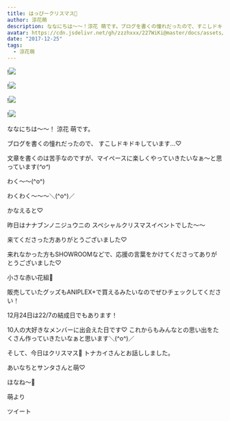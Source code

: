```yaml
---
title: はっぴークリスマス🎄
author: 涼花萌
description: ななにちは〜〜！涼花 萌です。ブログを書くの憧れだったので、すこしドキドキしています…♡文章を書くのは苦手なのですが、マイペースに楽しくやっていきたいなぁ〜と思っています(*^o^*)...
avatar: https://cdn.jsdelivr.net/gh/zzzhxxx/227WiKi@master/docs/assets/photo/avatar/moe.jpg
date: "2017-12-25"
tags:
  - 涼花萌
---
```


!![](https://cdn.jsdelivr.net/gh/zzzhxxx/227WiKi-image@master/blog-image/moe-2017-12-25_1.jpg)

!![](https://cdn.jsdelivr.net/gh/zzzhxxx/227WiKi-image@master/blog-image/moe-2017-12-25_2.jpg)

!![](https://cdn.jsdelivr.net/gh/zzzhxxx/227WiKi-image@master/blog-image/moe-2017-12-25_3.jpg)

!![](https://cdn.jsdelivr.net/gh/zzzhxxx/227WiKi-image@master/blog-image/moe-2017-12-25_4.jpg)




ななにちは〜〜！
涼花 萌です。



ブログを書くの憧れだったので、
すこしドキドキしています…♡

文章を書くのは苦手なのですが、マイペースに楽しくやっていきたいなぁ〜と思っています(*^o^*)


わく〜〜(^o^)

わくわく〜〜〜＼(^o^)／




かなえると♡











昨日はナナブンノニジュウニの
スペシャルクリスマスイベントでした〜〜

来てくださった方ありがとうございました♡

来れなかった方もSHOWROOMなどで、応援の言葉をかけてくださってありがとうございました♡



小さな赤い花組🌺










販売していたグッズもANIPLEX+で買えるみたいなのでぜひチェックしてください！




12月24日は22/7の結成日でもあります！

10人の大好きなメンバーに出会えた日です♡
これからもみんなとの思い出をたくさん作っていきたいなぁと思います＼(^o^)／






そして、今日はクリスマス🎄
トナカイさんとお話ししました。












あいなちとサンタさんと萌♡








ほなね〜💫


萌より


ツイート



